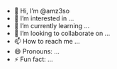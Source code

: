 - 👋 Hi, I’m @amz3so
- 👀 I’m interested in ...
- 🌱 I’m currently learning ...
- 💞️ I’m looking to collaborate on ...
- 📫 How to reach me ...
- 😄 Pronouns: ...
- ⚡ Fun fact: ...

<!---
amz3so/amz3so is a ✨ special ✨ repository because its `README.md` (this file) appears on your GitHub profile.
You can click the Preview link to take a look at your changes.
--->
